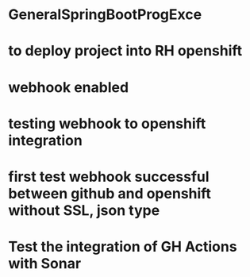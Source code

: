 # GeneralSpringBootProgExce
# to deploy project into RH openshift
# webhook enabled
# testing webhook to openshift integration
# first test webhook successful between github and openshift without SSL, json type
# Test the integration of GH Actions with Sonar
